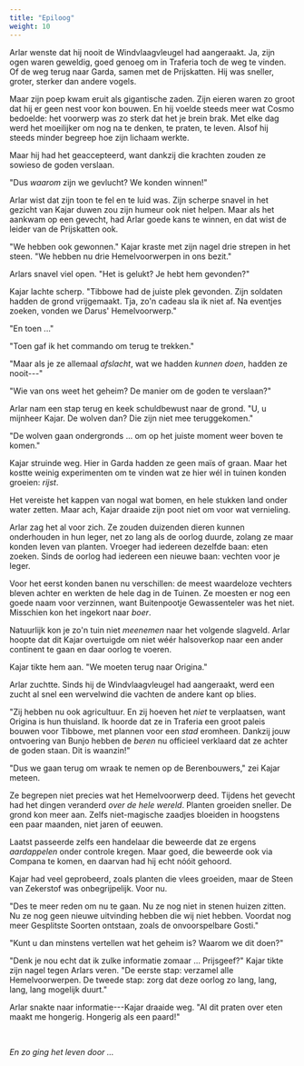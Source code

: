 ```yaml
---
title: "Epiloog"
weight: 10
---
```


Arlar wenste dat hij nooit de Windvlaagvleugel had aangeraakt. Ja, zijn ogen waren geweldig, goed genoeg om in Traferia toch de weg te vinden. Of de weg terug naar Garda, samen met de Prijskatten. Hij was sneller, groter, sterker dan andere vogels. 

Maar zijn poep kwam eruit als gigantische zaden. Zijn eieren waren zo groot dat hij er geen nest voor kon bouwen. En hij voelde steeds meer wat Cosmo bedoelde: het voorwerp was zo sterk dat het je brein brak. Met elke dag werd het moeilijker om nog na te denken, te praten, te leven. Alsof hij steeds minder begreep hoe zijn lichaam werkte.

Maar hij had het geaccepteerd, want dankzij die krachten zouden ze sowieso de goden verslaan. 

"Dus _waarom_ zijn we gevlucht? We konden winnen!" 

Arlar wist dat zijn toon te fel en te luid was. Zijn scherpe snavel in het gezicht van Kajar duwen zou zijn humeur ook niet helpen. Maar als het aankwam op een gevecht, had Arlar goede kans te winnen, en dat wist de leider van de Prijskatten ook.

"We hebben ook gewonnen." Kajar kraste met zijn nagel drie strepen in het steen. "We hebben nu drie Hemelvoorwerpen in ons bezit."

Arlars snavel viel open. "Het is gelukt? Je hebt hem gevonden?"

Kajar lachte scherp. "Tibbowe had de juiste plek gevonden. Zijn soldaten hadden de grond vrijgemaakt. Tja, zo'n cadeau sla ik niet af. Na eventjes zoeken, vonden we Darus' Hemelvoorwerp."

"En toen ..."

"Toen gaf ik het commando om terug te trekken."

"Maar als je ze allemaal _afslacht_, wat we hadden _kunnen doen_, hadden ze nooit---"

"Wie van ons weet het geheim? De manier om de goden te verslaan?"

Arlar nam een stap terug en keek schuldbewust naar de grond. "U, u mijnheer Kajar. De wolven dan? Die zijn niet mee teruggekomen."

"De wolven gaan ondergronds ... om op het juiste moment weer boven te komen."

Kajar struinde weg. Hier in Garda hadden ze geen maïs of graan. Maar het kostte weinig experimenten om te vinden wat ze hier wél in tuinen konden groeien: _rijst_.

Het vereiste het kappen van nogal wat bomen, en hele stukken land onder water zetten. Maar ach, Kajar draaide zijn poot niet om voor wat vernieling.

Arlar zag het al voor zich. Ze zouden duizenden dieren kunnen onderhouden in hun leger, net zo lang als de oorlog duurde, zolang ze maar konden leven van planten. Vroeger had iedereen dezelfde baan: eten zoeken. Sinds de oorlog had iedereen een nieuwe baan: vechten voor je leger. 

Voor het eerst konden banen nu verschillen: de meest waardeloze vechters bleven achter en werkten de hele dag in de Tuinen. Ze moesten er nog een goede naam voor verzinnen, want Buitenpootje Gewassenteler was het niet. Misschien kon het ingekort naar _boer_.

Natuurlijk kon je zo'n tuin niet _meenemen_ naar het volgende slagveld. Arlar hoopte dat dit Kajar overtuigde om niet wéér halsoverkop naar een ander continent te gaan en daar oorlog te voeren.

Kajar tikte hem aan. "We moeten terug naar Origina."

Arlar zuchtte. Sinds hij de Windvlaagvleugel had aangeraakt, werd een zucht al snel een wervelwind die vachten de andere kant op blies. 

"Zij hebben nu ook agricultuur. En zij hoeven het _niet_ te verplaatsen, want Origina is hun thuisland. Ik hoorde dat ze in Traferia een groot paleis bouwen voor Tibbowe, met plannen voor een _stad_ eromheen. Dankzij jouw ontvoering van Bunjo hebben de _beren_ nu officieel verklaard dat ze achter de goden staan. Dit is waanzin!" 

"Dus we gaan terug om wraak te nemen op de Berenbouwers," zei Kajar meteen.

Ze begrepen niet precies wat het Hemelvoorwerp deed. Tijdens het gevecht had het dingen veranderd _over de hele wereld_. Planten groeiden sneller. De grond kon meer aan. Zelfs niet-magische zaadjes bloeiden in hoogstens een paar maanden, niet jaren of eeuwen.

Laatst passeerde zelfs een handelaar die beweerde dat ze ergens _aardappelen_ onder controle kregen. Maar goed, die beweerde ook via Compana te komen, en daarvan had hij echt nóóit gehoord.

Kajar had veel geprobeerd, zoals planten die vlees groeiden, maar de Steen van Zekerstof was onbegrijpelijk. Voor nu.

"Des te meer reden om nu te gaan. Nu ze nog niet in stenen huizen zitten. Nu ze nog geen nieuwe uitvinding hebben die wij niet hebben. Voordat nog meer Gesplitste Soorten ontstaan, zoals de onvoorspelbare Gosti."

"Kunt u dan minstens vertellen wat het geheim is? Waarom we dit doen?"

"Denk je nou echt dat ik zulke informatie zomaar ... Prijsgeef?" Kajar tikte zijn nagel tegen Arlars veren. "De eerste stap: verzamel alle Hemelvoorwerpen. De tweede stap: zorg dat deze oorlog zo lang, lang, lang, lang mogelijk duurt."

Arlar snakte naar informatie---Kajar draaide weg. "Al dit praten over eten maakt me hongerig. Hongerig als een paard!"

&nbsp;

_En zo ging het leven door ..._